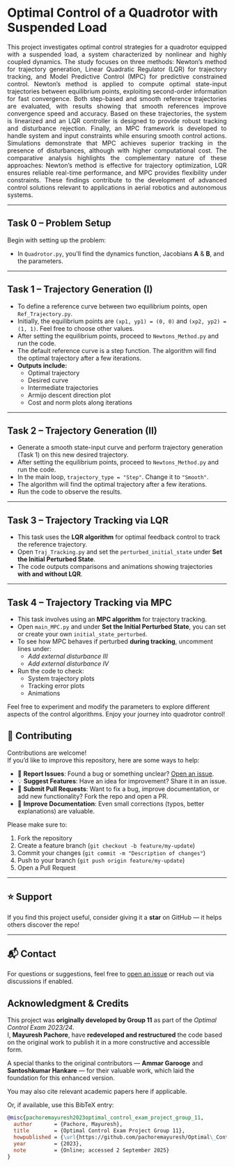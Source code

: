 # Optimal Control of a Quadrotor with Suspended Load

<p align="justify">
This project investigates optimal control strategies for a quadrotor equipped with a suspended load, a system characterized by nonlinear and highly coupled dynamics. The study focuses on three methods: Newton’s method for trajectory generation, Linear Quadratic Regulator (LQR) for trajectory tracking, and Model Predictive Control (MPC) for predictive constrained control.
Newton’s method is applied to compute optimal state-input trajectories between equilibrium points, exploiting second-order information for fast convergence. Both step-based and smooth reference trajectories are evaluated, with results showing that smooth references improve convergence speed and accuracy. Based on these trajectories, the system is linearized and an LQR controller is designed to provide robust tracking and disturbance rejection. Finally, an MPC framework is developed to handle system and input constraints while ensuring smooth control actions. Simulations demonstrate that MPC achieves superior tracking in the presence of disturbances, although with higher computational cost.
The comparative analysis highlights the complementary nature of these approaches: Newton’s method is effective for trajectory optimization, LQR ensures reliable real-time performance, and MPC provides flexibility under constraints. These findings contribute to the development of advanced control solutions relevant to applications in aerial robotics and autonomous systems.

</p>

---

## Task 0 – Problem Setup
Begin with setting up the problem:
- In `Quadrotor.py`, you'll find the dynamics function, Jacobians **A** & **B**, and the parameters.

---

## Task 1 – Trajectory Generation (I)
- To define a reference curve between two equilibrium points, open `Ref_Trajectory.py`.
- Initially, the equilibrium points are `(xp1, yp1) = (0, 0)` and `(xp2, yp2) = (1, 1)`. Feel free to choose other values.
- After setting the equilibrium points, proceed to `Newtons_Method.py` and run the code. 
- The default reference curve is a step function. The algorithm will find the optimal trajectory after a few iterations.
- **Outputs include:**
  - Optimal trajectory
  - Desired curve
  - Intermediate trajectories
  - Armijo descent direction plot
  - Cost and norm plots along iterations

---

## Task 2 – Trajectory Generation (II)
- Generate a smooth state-input curve and perform trajectory generation (Task 1) on this new desired trajectory.
- After setting the equilibrium points, proceed to `Newtons_Method.py` and run the code. 
- In the main loop, `trajectory_type = "Step"`. Change it to `"Smooth"`.  
- The algorithm will find the optimal trajectory after a few iterations.
- Run the code to observe the results.

---

## Task 3 – Trajectory Tracking via LQR
- This task uses the **LQR algorithm** for optimal feedback control to track the reference trajectory.
- Open `Traj_Tracking.py` and set the `perturbed_initial_state` under **Set the Initial Perturbed State**.
- The code outputs comparisons and animations showing trajectories **with and without LQR**.

---

## Task 4 – Trajectory Tracking via MPC
- This task involves using an **MPC algorithm** for trajectory tracking.
- Open `main_MPC.py` and under **Set the Initial Perturbed State**, you can set or create your own `initial_state_perturbed`.
- To see how MPC behaves if perturbed **during tracking**, uncomment lines under:
  - *Add external disturbance III*
  - *Add external disturbance IV*
- Run the code to check:
  - System trajectory plots
  - Tracking error plots
  - Animations



Feel free to experiment and modify the parameters to explore different aspects of the control algorithms. Enjoy your journey into quadrotor control!

## 🤝 Contributing

Contributions are welcome!  
If you’d like to improve this repository, here are some ways to help:

- 🐛 **Report Issues**: Found a bug or something unclear? [Open an issue](../../issues).
- 💡 **Suggest Features**: Have an idea for improvement? Share it in an issue.
- 🔧 **Submit Pull Requests**: Want to fix a bug, improve documentation, or add new functionality? Fork the repo and open a PR.
- 📝 **Improve Documentation**: Even small corrections (typos, better explanations) are valuable.

Please make sure to:
1. Fork the repository  
2. Create a feature branch (`git checkout -b feature/my-update`)  
3. Commit your changes (`git commit -m "Description of changes"`)  
4. Push to your branch (`git push origin feature/my-update`)  
5. Open a Pull Request  

---

## ⭐ Support

If you find this project useful, consider giving it a **star** on GitHub — it helps others discover the repo!

---

## 📬 Contact

For questions or suggestions, feel free to [open an issue](../../issues) or reach out via discussions if enabled.

## Acknowledgment & Credits

This project was **originally developed by Group 11** as part of the *Optimal Control Exam 2023/24*.  
I, **Mayuresh Pachore**, have **redeveloped and restructured** the code based on the original work to publish it in a more constructive and accessible form.  

A special thanks to the original contributors — **Ammar Garooge** and **Santoshkumar Hankare** — for their valuable work, which laid the foundation for this enhanced version.



You may also cite relevant academic papers here if applicable.

Or, if available, use this BibTeX entry:

```bibtex
@misc{pachoremayuresh2023optimal_control_exam_project_group_11,
  author       = {Pachore, Mayuresh},
  title        = {Optimal Control Exam Project Group 11},
  howpublished = {\url{https://github.com/pachoremayuresh/Optimal\_Control\_Exam\_Project\_Group\_11}},
  year         = {2023},
  note         = {Online; accessed 2 September 2025}
}

